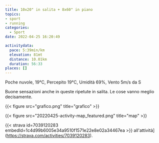 ```yaml
---
title: 10x20" in salita + 8x60" in piano
topics:
- sport
- running
categories: 
  - Sport
date: 2022-04-25 16:20:49

activitydata:
  pace: 5:39min/km
  elevation: 81mt
  distance: 10.01km
  duration: 56:33
places: []
---
```


Poche nuvole, 19°C, Percepito 19°C, Umidità 69%, Vento 5m/s da S

<!--more-->

Buone sensazioni anche in queste ripetute in salita. Le cose vanno meglio decisamente.

{{< figure src="grafico.png" title="grafico" >}}

{{<  figure src="20220425-activity-map_featured.png" title="map" >}}

{{< strava id=7039120283 embedId=1c4d99b6005e34a9510f1571e22e8e02a34467ea >}} all'attività](https://strava.com/activities/7039120283).
